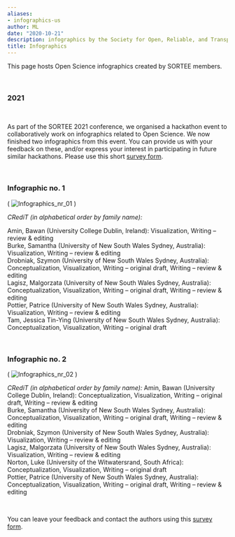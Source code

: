 ```yaml
---
aliases:
- infographics-us
author: ML
date: "2020-10-21"
description: infographics by the Society for Open, Reliable, and Transparent Ecology and Evolutionary biology (SORTEE)
title: Infographics
---
```


This page hosts Open Science infographics created by SORTEE members.   

&nbsp;

### 2021   

&nbsp;

As part of the SORTEE 2021 conference, we organised a hackathon event to collaboratively work on infographics related to Open Science. We now finished two infographics from this event. You can provide us with your feedback on these, and/or express your interest in participating in future similar hackathons. Please use this short [survey form](https://forms.gle/QXqnNAxhzMjMJBa68).   

&nbsp;

### Infographic no. 1  

( ![Infographics_nr_01](/img/sortee_infogr_01.png#textphoto) )

*CRediT (in alphabetical order by family name):*   

Amin, Bawan (University College Dublin, Ireland): Visualization, Writing – review & editing   
Burke, Samantha (University of New South Wales Sydney, Australia): Visualization, Writing – review & editing  
Drobniak, Szymon (University of New South Wales Sydney, Australia): Conceptualization, Visualization, Writing – original draft, Writing – review & editing  
Lagisz, Malgorzata (University of New South Wales Sydney, Australia): Conceptualization, Visualization, Writing – original draft, Writing – review & editing  
Pottier, Patrice (University of New South Wales Sydney, Australia): Visualization, Writing – review & editing   
Tam, Jessica Tin-Ying (University of New South Wales Sydney, Australia): Conceptualization, Visualization, Writing – original draft   

&nbsp;

### Infographic no. 2  

( ![Infographics_nr_02](/img/sortee_infogr_02.png#textphoto) )   


*CRediT (in alphabetical order by family name):*
Amin, Bawan (University College Dublin, Ireland): Conceptualization, Visualization, Writing – original draft, Writing – review & editing   
Burke, Samantha (University of New South Wales Sydney, Australia): Conceptualization, Visualization, Writing – original draft, Writing – review & editing   
Drobniak, Szymon (University of New South Wales Sydney, Australia): Visualization, Writing – review & editing  
Lagisz, Malgorzata (University of New South Wales Sydney, Australia): Visualization, Writing – review & editing   
Norton, Luke (University of the Witwatersrand, South Africa): Conceptualization, Visualization, Writing – original draft   
Pottier, Patrice (University of New South Wales Sydney, Australia): Conceptualization, Visualization, Writing – original draft, Writing – review & editing    

&nbsp;

You can leave your feedback and contact the authors using this [survey form](https://forms.gle/QXqnNAxhzMjMJBa68).   

&nbsp;
